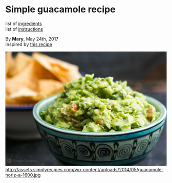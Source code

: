 # Simple guacamole recipe

list of [ingredients](ingredints.md)  
list of [instructions](instructions.md)

By **Mary**, May 24th, 2017  
Inspired by [this recipe](http://allrecipes.com/recipe/14231/guacamole/)  

![](guacamole.jpg)  
http://assets.simplyrecipes.com/wp-content/uploads/2014/05/guacamole-horiz-a-1600.jpg
